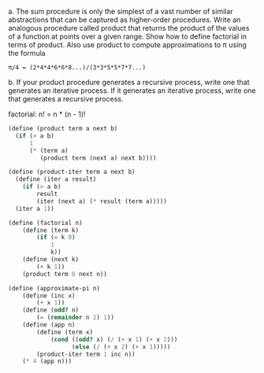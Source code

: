 a.  The sum procedure is only the simplest of a vast number of similar abstractions that can be captured as higher-order procedures.
Write an analogous procedure called product that returns the product of the values of a function at points over a given range. Show how to define factorial in terms of product. Also use product to compute approximations to π using the formula

```
π/4 = (2*4*4*6*6*8...)/(3*3*5*5*7*7...)
```

b.  If your product procedure generates a recursive process, write one that generates an iterative process. If it generates an iterative process, write one that generates a recursive process.

factorial: n! = n * (n - 1)!

```scheme
(define (product term a next b)
  (if (> a b)
      1
      (* (term a)
         (product term (next a) next b))))

(define (product-iter term a next b)
  (define (iter a result)
    (if (> a b)
        result
        (iter (next a) (* result (term a)))))
  (iter a 1))

(define (factorial n)
    (define (term k)
        (if (= k 0)
            1
            k))
    (define (next k)
        (+ k 1))
    (product term 0 next n))

(define (approximate-pi n)
    (define (inc x)
        (+ x 1))
    (define (odd? n)
        (= (remainder n 2) 1))
    (define (app n)
        (define (term x)
            (cond ((odd? x) (/ (+ x 1) (+ x 2)))
                  (else (/ (+ x 2) (+ x 1)))))
        (product-iter term 1 inc n))
    (* 4 (app n)))
```
